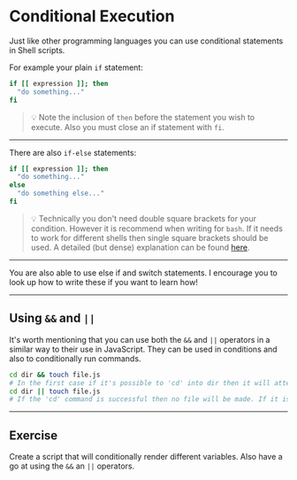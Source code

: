 # Conditional Execution

Just like other programming languages you can use conditional statements in Shell scripts.

For example your plain `if` statement:

```sh
if [[ expression ]]; then
  "do something..."
fi
```

> 💡 Note the inclusion of `then` before the statement you wish to execute. Also you must close an if statement with `fi`.

---

There are also `if-else` statements:

```sh
if [[ expression ]]; then
  "do something..."
else
  "do something else..."
fi
```

> 💡 Technically you don't need double square brackets for your condition. However it is recommend when writing for `bash`. If it needs to work for different shells then single square brackets should be used. A detailed (but dense) explanation can be found [here](http://mywiki.wooledge.org/BashFAQ/031).

---

You are also able to use else if and switch statements. I encourage you to look up how to write these if you want to learn how!

---

## Using `&&` and `||`

It's worth mentioning that you can use both the `&&` and `||` operators in a similar way to their use in JavaScript. They can be used in conditions and also to conditionally run commands.

```sh
cd dir && touch file.js
# In the first case if it's possible to 'cd' into dir then it will attempt to create the file
cd dir || touch file.js
# If the 'cd' command is successful then no file will be made. If it is not successful then a file will be created
```

---

## Exercise

Create a script that will conditionally render different variables. Also have a go at using the `&&` an `||` operators.
